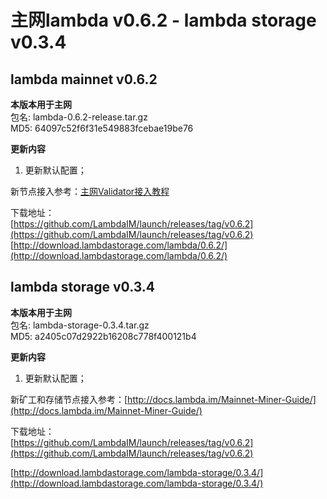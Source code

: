 # 主网lambda v0.6.2 - lambda storage v0.3.4

## lambda mainnet v0.6.2

**本版本用于主网**    
包名: lambda-0.6.2-release.tar.gz   
MD5: 64097c52f6f31e549883fcebae19be76  

**更新内容**   
1. 更新默认配置；  


新节点接入参考：[主网Validator接入教程](http://docs.lambda.im/Mainnet-Validator-Guide/)   




下载地址：  
[https://github.com/LambdaIM/launch/releases/tag/v0.6.2](https://github.com/LambdaIM/launch/releases/tag/v0.6.2)  
[http://download.lambdastorage.com/lambda/0.6.2/](http://download.lambdastorage.com/lambda/0.6.2/)

## lambda storage v0.3.4

**本版本用于主网**    
包名: lambda-storage-0.3.4.tar.gz  
MD5: a2405c07d2922b16208c778f400121b4

**更新内容**   
1. 更新默认配置；  


新矿工和存储节点接入参考：[http://docs.lambda.im/Mainnet-Miner-Guide/](http://docs.lambda.im/Mainnet-Miner-Guide/)   


下载地址：   
[https://github.com/LambdaIM/launch/releases/tag/v0.6.2](https://github.com/LambdaIM/launch/releases/tag/v0.6.2)

[http://download.lambdastorage.com/lambda-storage/0.3.4/](http://download.lambdastorage.com/lambda-storage/0.3.4/)